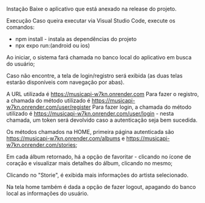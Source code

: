 Instação
Baixe o aplicativo que está anexado na release do projeto.

Execução
Caso queira executar via Visual Studio Code, execute os comandos:
  - npm install - instala as dependências do projeto
  - npx expo run:(android ou ios)

Ao iniciar, o sistema fará chamada no banco local do aplicativo em busca do usuário;

Caso não encontre, a tela de login/registro será exibida (as duas telas estarão disponíveis com navegação por abas).

A URL utilizada é https://musicapi-w7kn.onrender.com
Para fazer o registro, a chamada do método utilizado é https://musicapi-w7kn.onrender.com/user/register
Para fazer login, a chamada do método utilizado é https://musicapi-w7kn.onrender.com/user/login - nesta chamada, um token será devolvido caso a autenticação seja bem sucedida.

Os métodos chamados na HOME, primeira página autenticada são https://musicapi-w7kn.onrender.com/albums e https://musicapi-w7kn.onrender.com/stories;

Em cada álbum retornado, há a opção de favoritar - clicando no ícone de coração e visualizar mais detalhes do álbum, clicando no mesmo;

Clicando no "Storie", é exibida mais informações do artista selecionado.

Na tela home também é dada a opção de fazer logout, apagando do banco local as informações do usuário.

